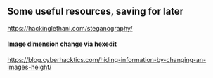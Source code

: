 ## Some useful resources, saving for later

https://hackinglethani.com/steganography/

#### Image dimension change via hexedit

https://blog.cyberhacktics.com/hiding-information-by-changing-an-images-height/
